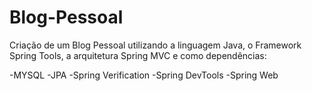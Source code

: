 # Blog-Pessoal

Criação de um Blog Pessoal utilizando a linguagem Java, 
o Framework Spring Tools, 
a arquitetura Spring MVC 
e como dependências:

-MYSQL
-JPA
-Spring Verification
-Spring DevTools
-Spring Web
